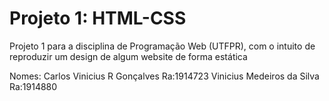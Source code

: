 # Projeto 1: HTML-CSS
Projeto 1 para a disciplina de Programação Web (UTFPR), com o intuito de reproduzir um design de algum website de forma estática

Nomes: Carlos Vinicius R Gonçalves Ra:1914723
       Vinicius Medeiros da Silva  Ra:1914880
